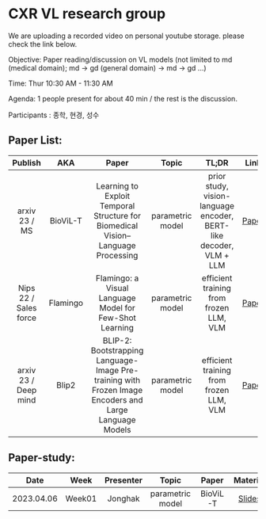 # CXR VL research group
We are uploading a recorded video on personal youtube storage. please check the link below.

Objective: 
Paper reading/discussion on VL models (not limited to md (medical domain);  md -> gd (general domain) -> md -> gd ...)


Time: 
Thur 10:30 AM - 11:30 AM

Agenda: 
1 people present for about 40 min / the rest is the discussion.


Participants : 
종학, 현경, 성수



## **Paper List**:

|       Publish    | AKA | Paper | Topic | TL;DR |Link |  Review |
|:----------------:|:------:|:------:|:----------------------------------------:|:----------:|:------:|:------:|
| arxiv 23 / MS | BioViL-T | Learning to Exploit Temporal Structure for Biomedical Vision–Language Processing | parametric model | prior study, vision-language encoder, BERT-like decoder, VLM + LLM | [Paper](https://arxiv.org/pdf/2301.04558.pdf) | Jonghak (week1)  |
| Nips 22 / Sales force| Flamingo | Flamingo: a Visual Language Model for Few-Shot Learning | parametric model  | efficient training from frozen LLM, VLM | [Paper](https://proceedings.neurips.cc/paper_files/paper/2022/hash/960a172bc7fbf0177ccccbb411a7d800-Abstract-Conference.html) |  |
| arxiv 23 / Deep mind | Blip2 | BLIP-2: Bootstrapping Language-Image Pre-training with Frozen Image Encoders and Large Language Models | parametric model| efficient training from frozen LLM, VLM | [Paper](https://arxiv.org/abs/2301.12597) |Hyungyung (week2)   |
 




## **Paper-study**:


|       Date       | Week | Presenter |Topic |  Paper | Material | Link|
|:----------------:|:------:|:----------------------------------------:|:----------:|:------:|:------:|:------:|
| 2023.04.06 | Week01 | Jonghak | parametric model | BioViL-T | [Slides](https://docs.google.com/presentation/d/17VjF3-9yhSbvpwsgixYbZua13HhTP_Nkxb-JHRLqRBg/edit?usp=sharing) | |




